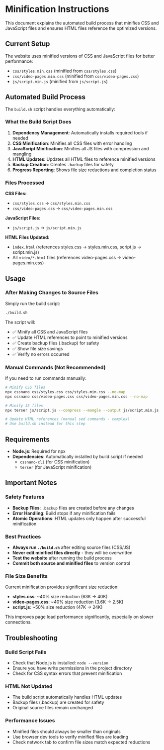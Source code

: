 # Minification Instructions

This document explains the automated build process that minifies CSS and JavaScript files and ensures HTML files reference the optimized versions.

## Current Setup

The website uses minified versions of CSS and JavaScript files for better performance:
- `css/styles.min.css` (minified from `css/styles.css`)
- `css/video-pages.min.css` (minified from `css/video-pages.css`)
- `js/script.min.js` (minified from `js/script.js`)

## Automated Build Process

The `build.sh` script handles everything automatically:

### What the Build Script Does

1. **Dependency Management**: Automatically installs required tools if needed
2. **CSS Minification**: Minifies all CSS files with error handling
3. **JavaScript Minification**: Minifies all JS files with compression and mangling
4. **HTML Updates**: Updates all HTML files to reference minified versions
5. **Backup Creation**: Creates `.backup` files for safety
6. **Progress Reporting**: Shows file size reductions and completion status

### Files Processed

**CSS Files:**
- `css/styles.css` → `css/styles.min.css`
- `css/video-pages.css` → `css/video-pages.min.css`

**JavaScript Files:**
- `js/script.js` → `js/script.min.js`

**HTML Files Updated:**
- `index.html` (references styles.css → styles.min.css, script.js → script.min.js)
- All `video/*.html` files (references video-pages.css → video-pages.min.css)

## Usage

### After Making Changes to Source Files

Simply run the build script:
```bash
./build.sh
```

The script will:
- ✅ Minify all CSS and JavaScript files
- ✅ Update HTML references to point to minified versions
- ✅ Create backup files (.backup) for safety
- ✅ Show file size savings
- ✅ Verify no errors occurred

### Manual Commands (Not Recommended)

If you need to run commands manually:
```bash
# Minify CSS files
npx cssnano css/styles.css css/styles.min.css --no-map
npx cssnano css/video-pages.css css/video-pages.min.css --no-map

# Minify JS files
npx terser js/script.js --compress --mangle --output js/script.min.js

# Update HTML references (manual sed commands - complex)
# Use build.sh instead for this step
```

## Requirements

- **Node.js**: Required for npx
- **Dependencies**: Automatically installed by build script if needed
  - `cssnano-cli` (for CSS minification)
  - `terser` (for JavaScript minification)

## Important Notes

### Safety Features
- **Backup Files**: `.backup` files are created before any changes
- **Error Handling**: Build stops if any minification fails
- **Atomic Operations**: HTML updates only happen after successful minification

### Best Practices
- **Always run `./build.sh`** after editing source files (CSS/JS)
- **Never edit minified files directly** - they will be overwritten
- **Test the website** after running the build process
- **Commit both source and minified files** to version control

### File Size Benefits

Current minification provides significant size reduction:
- **styles.css**: ~40% size reduction (63K → 40K)
- **video-pages.css**: ~40% size reduction (3.6K → 2.5K)
- **script.js**: ~50% size reduction (47K → 24K)

This improves page load performance significantly, especially on slower connections.

## Troubleshooting

### Build Script Fails
- Check that Node.js is installed: `node --version`
- Ensure you have write permissions in the project directory
- Check for CSS syntax errors that prevent minification

### HTML Not Updated
- The build script automatically handles HTML updates
- Backup files (.backup) are created for safety
- Original source files remain unchanged

### Performance Issues
- Minified files should always be smaller than originals
- Use browser dev tools to verify minified files are loading
- Check network tab to confirm file sizes match expected reductions